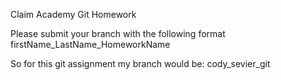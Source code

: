 Claim Academy Git Homework

Please submit your branch with the following format
firstName_LastName_HomeworkName

So for this git assignment my branch would be:
cody_sevier_git
